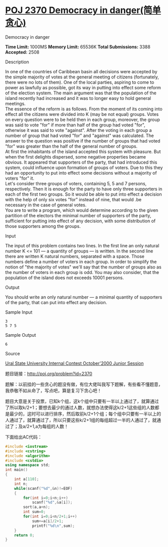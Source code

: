 # [POJ 2370 Democracy in danger(简单贪心)][0] 

Democracy in danger

**Time Limit:** 1000MS **Memory Limit:** 65536K **Total Submissions:** 3388 **Accepted:** 2508 

Description

In one of the countries of Caribbean basin all decisions were accepted by the simple majority of votes at the general meeting of citizens (fortunately, there were no lots of them). One of the local parties, aspiring to come to power as lawfully as possible, got its way in putting into effect some reform of the election system. The main argument was that the population of the island recently had increased and it was to longer easy to hold general meetings.  
The essence of the reform is as follows. From the moment of its coming into effect all the citizens were divided into K (may be not equal) groups. Votes on every question were to be held then in each group, moreover, the group was said to vote "for" if more than half of the group had voted "for", otherwise it was said to vote "against". After the voting in each group a number of group that had voted "for" and "against" was calculated. The answer to the question was positive if the number of groups that had voted "for" was greater than the half of the general number of groups.  
At first the inhabitants of the island accepted this system with pleasure. But when the first delights dispersed, some negative properties became obvious. It appeared that supporters of the party, that had introduced this system, could influence upon formation of groups of voters. Due to this they had an opportunity to put into effect some decisions without a majority of voters "for" it.  
Let's consider three groups of voters, containing 5, 5 and 7 persons, respectively. Then it is enough for the party to have only three supporters in each of the first two groups. So it would be able to put into effect a decision with the help of only six votes "for" instead of nine, that would .be necessary in the case of general votes.   
You are to write a program, which would determine according to the given partition of the electors the minimal number of supporters of the party, sufficient for putting into effect of any decision, with some distribution of those supporters among the groups.

Input

The input of this problem contains two lines. In the first line an only natural number K <= 101 — a quantity of groups — is written. In the second line there are written K natural numbers, separated with a space. Those numbers define a number of voters in each group. In order to simplify the notion of "the majority of votes" we'll say that the number of groups also as the number of voters in each group is odd. You may also consider, that the population of the island does not exceeds 10001 persons.

Output

You should write an only natural number — a minimal quantity of supporters of the party, that can put into effect any decision.

Sample Input

    3
    5 7 5
    

Sample Output

    6

Source

[Ural State University Internal Contest October'2000 Junior Session][1]

题目链接：http://poj.org/problem?id=2370

题解：以前挂的一些贪心的题没有做，有位大佬叫我写下题解，有些看不懂题意，我恭敬不如从命了，写点吧，算是复习下贪心吧！

题目大意是关于投票，已知k个组，这k个组中只要有一半以上通过了，就算通过了所以取k/2+1；要想去最少的通过人数，就想办法使得这k/2+1这些组的人数都是最少的，这时可以进行排序，然后取前k/2+1个组；每个组中只要有一半以上的人通过了，就算通过了，所以只要这些k/2+1组的每组超过一半的人通过了，就通过了；及a/2+1,a为每组的人数！

下面给出AC代码：

 
```c++
#include <iostream>
#include <cstring>
#include <algorithm>
#include <cstdio>
using namespace std;
int main()
{
    int a[110];
    int n;
    while(scanf("%d",&n)!=EOF)
    {
        for(int i=0;i<n;i++)
            scanf("%d",&a[i]);
        sort(a,a+n);
        int sum=0;
        for(int i=0;i<n/2+1;i++)
            sum+=a[i]/2+1;
            printf("%d\n",sum);
    }
    return 0;
}
```
[0]: http://www.cnblogs.com/ECJTUACM-873284962/p/6590681.html
[1]: http://poj.org/searchproblem?field=source&key=Ural+State+University+Internal+Contest+October%272000+Junior+Session